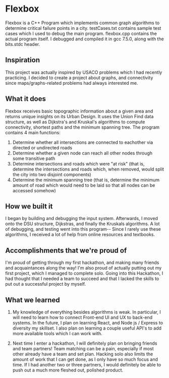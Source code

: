 # Flexbox
Flexbox is a C++ Program which implements common graph algorithms to determine critical failure points in a city. 
testCases.txt contains sample test cases which I used to debug the main program.
flexbox.cpp contains the actual program itself. I debugged and compiled it in gcc 7.5.0, along with the bits.stdc header.

## Inspiration
This project was actually inspired by USACO problems which I had recently practicing. I decided to create a project about graphs, and connectivity since maps/graphs-related problems had always interested me.

## What it does
Flexbox receives basic topographic information about a given area and returns unique insights on its Urban Design. It uses the Union Find data structure, as well as Dijkstra's and Kruskal's algorithms to compute connectivity, shortest paths and the minimum spanning tree. The program contains 4 main functions:
1) Determine whether all intersections are connected to eachother via directed or undirected roads
2) Determine whether a given node can reach all other nodes through some transitive path
3) Determine intersections and roads which were "at risk" (that is, determine the intersections and roads which, when removed, would split the city into two disjoint components)
4) Determine the minimum spanning tree (that is, determine the minimum amount of road which would need to be laid so that all nodes can be accessed somehow)

## How we built it
I began by building and debugging the input system. Afterwards, I moved onto the DSU structure, Dijkstras, and finally the Kruskals algorithms. A lot of debugging, and testing went into this program-- Since I rarely use these algorithms, I received a lot of help from online resources and textbooks.

## Accomplishments that we're proud of
I'm proud of getting through my first hackathon, and making many friends and acquaintances along the way! I'm also proud of actually putting out my first project, which I managed to complete solo. Going into this Hackathon, I had thought that I needed a team to succeed and that I lacked the skills to put out a successful project by myself.

## What we learned
1) My knowledge of everything besides algorithms is weak. In particular, I will need to learn how to connect Front-end UI and UX to back-end systems. In the future, I plan on learning React, and Node js / Express to diversity my skillset. I also plan on learning a couple useful API's to add more available tools which I can work with.

2) Next time I enter a hackathon, I will definitely plan on bringing friends and team partners! Team matching can be a pain, especially if most other already have a team and set plan. Hacking solo also limits the amount of work that I can get done, as I only have so much focus and time. If I had another two or three partners, I would definitely be able to push out a much more fleshed out, polished product.
